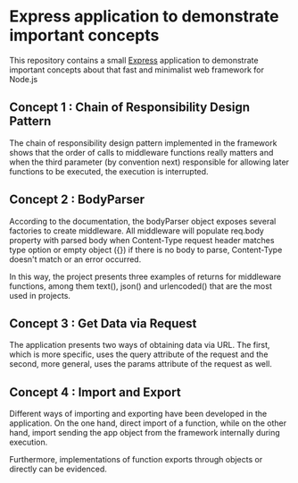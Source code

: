 # Express application to demonstrate important concepts

This repository contains a small [Express](https://expressjs.com/) application 
to demonstrate important concepts about that fast and minimalist web framework for Node.js

## Concept 1 : Chain of Responsibility Design Pattern 

The chain of responsibility design pattern implemented in the framework shows that the order of calls 
to middleware functions really matters and when the third parameter (by convention next) responsible 
for allowing later functions to be executed, the execution is interrupted.

## Concept 2 : BodyParser

According to the documentation, the bodyParser object exposes several factories to create middleware. All middleware will populate req.body property with parsed body when Content-Type request header matches type option or empty object ({}) if there is no body to parse, Content-Type doesn't match or an error occurred.

In this way, the project presents three examples of returns for middleware functions, among them text(), json() and urlencoded() that are the most used in projects.

## Concept 3 : Get Data via Request

The application presents two ways of obtaining data via URL. The first, which is more specific, uses the query attribute of the request and the second, more general, uses the params attribute of the request as well.

## Concept 4 : Import and Export

Different ways of importing and exporting have been developed in the application. On the one hand, direct import of a function, while on the other hand, import sending the app object from the framework internally during execution.

Furthermore, implementations of function exports through objects or directly can be evidenced.
